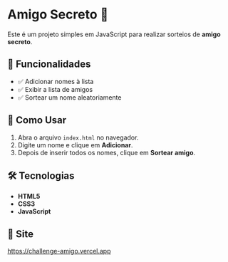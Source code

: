 # Amigo Secreto 🎉  

Este é um projeto simples em JavaScript para realizar sorteios de **amigo secreto**.  

## 📌 Funcionalidades  

- ✅ Adicionar nomes à lista  
- ✅ Exibir a lista de amigos  
- ✅ Sortear um nome aleatoriamente  

## 🚀 Como Usar  

1. Abra o arquivo `index.html` no navegador.  
2. Digite um nome e clique em **Adicionar**.  
3. Depois de inserir todos os nomes, clique em **Sortear amigo**.  

## 🛠️ Tecnologias  

- **HTML5**
- **CSS3**
- **JavaScript**

## 📌 Site 

https://challenge-amigo.vercel.app
